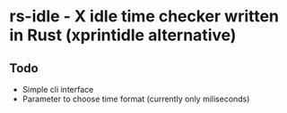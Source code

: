 # rs-idle - X idle time checker written in Rust (xprintidle alternative)

## Todo
- Simple cli interface
- Parameter to choose time format (currently only miliseconds)
